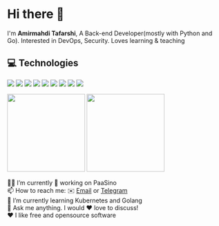 <h1>Hi there 👋</h1>
<p>I'm <strong>Amirmahdi Tafarshi</strong>, A Back-end Developer(mostly with Python and Go). Interested in DevOps, Security. Loves learning & teaching</p>

<h2> 💻 Technologies </h2>

<p>
   <img src="https://img.shields.io/badge/-Arch_Linux-05122A?style=flat&logo=arch-linux">
   <img src="https://img.shields.io/badge/-Python-05122A?style=flat&logo=python">
   <img src="https://img.shields.io/badge/-Go-05122A?style=flat&logo=go">
   <img src="https://img.shields.io/badge/-FastAPI-05122A?style=flat&logo=fastapi">
   <img src="https://img.shields.io/badge/-Django-05122A?style=flat&logo=django">
   <img src="https://img.shields.io/badge/-Git-05122A?style=flat&logo=git">
   <img src="https://img.shields.io/badge/-JSON-05122A?style=flat&logo=json">
   <img src="https://img.shields.io/badge/-Kubernetes-05122A?style=flat&logo=kubernetes">
   <img src="https://img.shields.io/badge/-Docker-05122A?style=flat&logo=docker">
</p>
<p>
  <img height="180em" src="https://github-readme-stats-eight-theta.vercel.app/api?username=0vj&show_icons=true&theme=algolia&include_all_commits=true&count_private=true"/>
  <img height="180em" src="https://github-readme-stats-eight-theta.vercel.app/api/top-langs/?username=0vj&layout=compact&langs_count=8&theme=algolia"/>
</p>
<p>
👨‍💻 I’m currently 🔧 working on PaaSino<br>
📫 How to reach me: ✉️ <a href="mailto:tafreshi.amirmahdi@protonmail.com">Email</a> or <a href="https://t.me/amirmahdi_tafreshi">Telegram</a><br>
🌱 I’m currently learning Kubernetes and Golang<br>
💬 Ask me anything. I would ❤️ love to discuss!<br>
❤️ I like free and opensource software
</p>
